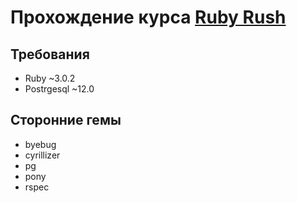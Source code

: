 # Прохождение курса [Ruby Rush](https://rubyrush.ru/)

## Требования
- Ruby ~3.0.2
- Postrgesql ~12.0

## Сторонние гемы
- byebug
- cyrillizer
- pg
- pony
- rspec
